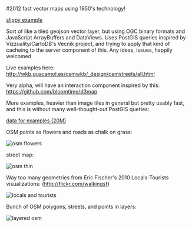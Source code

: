 #2012 fast vector maps using 1950's technology!

[slippy example](http://ricos.aguacat.es/mapixy/_design/ofm/widgeonlike.html)

Sort of like a tiled geojson vector layer, but using OGC binary formats and 
JavaScript ArrayBuffers and DataViews. Uses PostGIS queries inspired by
Vizzuality/CartoDB's Vecnik project, and trying to apply that kind of cacheing
to the server component of this. Any ideas, issues, happily welcomed.

Live examples here: http://wkb.guacamol.es/osmwkb/_design/osmstreets/all.html

Very alpha, will have an interaction component inspired by this: https://github.com/bloomtime/d3map

More examples, heavier than image tiles in general but pretty usably fast, and
this is without many well-thought-out PostGIS queries:

[data for examples (20M)](http://h.sfgeo.org/tmp/pics/sfcollection.sql.tar.gz)

OSM points as flowers and roads as chalk on grass:

![osm flowers](http://h.sfgeo.org:5984/tmp/pics/osm_point_flowers_grass.png)

street map:

![osm thin](http://h.sfgeo.org:5984/tmp/pics/thin_osmlines.png)

Way too many geometries from Eric Fischer's 2010 Locals-Tourists visualizations:
(http://flickr.com/walkingsf)

![locals and tourists](http://h.sfgeo.org:5984/tmp/pics/local-tourist-busy.png)

Bunch of OSM polygons, streets, and points in layers:

![layered osm](http://h.sfgeo.org:5984/tmp/pics/plain_osmwkb.png)
